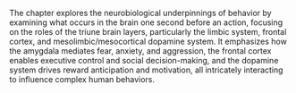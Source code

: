 The chapter explores the neurobiological underpinnings of behavior by examining what occurs in the brain one second before an action, focusing on the roles of the triune brain layers, particularly the limbic system, frontal cortex, and mesolimbic/mesocortical dopamine system. It emphasizes how the amygdala mediates fear, anxiety, and aggression, the frontal cortex enables executive control and social decision-making, and the dopamine system drives reward anticipation and motivation, all intricately interacting to influence complex human behaviors.

